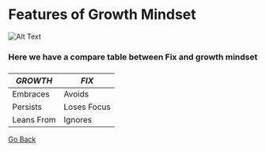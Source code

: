 
#   Features of Growth Mindset

![Alt Text](https://www.techtello.com/wp-content/uploads/2020/06/fixed-mindset-vs-growth-mindset-chart.png)
###
###  Here we have a compare table between Fix and growth mindset
###
 _GROWTH_ | _FIX_
------------ | -------------
 Embraces | Avoids
 Persists | Loses Focus
 Leans From | Ignores
 
 [Go Back](README)
